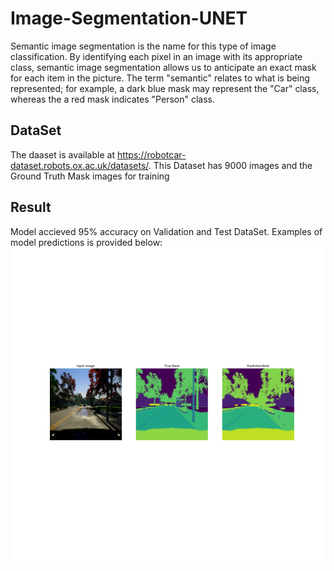 # Image-Segmentation-UNET
Semantic image segmentation is the name for this type of image classification. By identifying each pixel in an image with its appropriate class, semantic image segmentation allows us to anticipate an exact mask for each item in the picture. The term "semantic" relates to what is being represented; for example, a dark blue mask may represent the "Car" class, whereas the a red mask indicates "Person" class. 

## DataSet
The daaset is available at https://robotcar-dataset.robots.ox.ac.uk/datasets/. This Dataset has 9000 images and the Ground Truth Mask images for training

## Result
Model accieved 95% accuracy on Validation and Test DataSet. Examples of model predictions is provided below:
![Screenshot](image.png)
